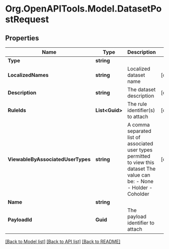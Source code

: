 # Org.OpenAPITools.Model.DatasetPostRequest

## Properties

Name | Type | Description | Notes
------------ | ------------- | ------------- | -------------
**Type** | **string** |  | 
**LocalizedNames** | **string** | Localized dataset name | [optional] 
**Description** | **string** | The dataset description | [optional] 
**RuleIds** | **List&lt;Guid&gt;** | The rule identifier(s) to attach | [optional] 
**ViewableByAssociatedUserTypes** | **string** | A comma separated list of associated user types permitted to view this dataset    The value can be:  - None  - Holder  - Coholder | [optional] 
**Name** | **string** |  | 
**PayloadId** | **Guid** | The payload identifier to attach | 

[[Back to Model list]](../README.md#documentation-for-models) [[Back to API list]](../README.md#documentation-for-api-endpoints) [[Back to README]](../README.md)

